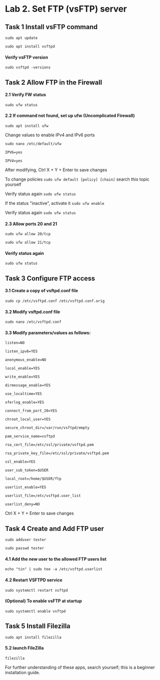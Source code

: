 
# Lab 2. Set FTP (vsFTP) server
## Task 1 Install vsFTP command

``sudo apt update`` 

``sudo apt install vsftpd``

#### Verify vsFTP version 

``sudo vsftpd -versions``

## Task 2 Allow FTP in the Firewall

#### 2.1 Verify FW status

``sudo ufw status``

#### 2.2 If command not found, set up ufw (Uncomplicated Firewall)

``sudo apt install ufw``

Change values to enable IPv4 and IPv6 ports

``sudo nano /etc/default/ufw``

``IPV6=yes``

``IPV4=yes``

After modifying, Ctrl X + Y + Enter to save changes

To change policies ``sudo ufw default [policy] [chain]`` search this topic yourself

Verify status again ``sudo ufw status``

If the status "inactive", activate it ``sudo ufw enable``

Verify status again ``sudo ufw status``

#### 2.3 Allow ports 20 and 21

``sudo ufw allow 20/tcp``

``sudo ufw allow 21/tcp``

#### Verify status again

``sudo ufw status``

## Task 3 Configure FTP access

#### 3.1 Create a copy of vsftpd.conf file

``sudo cp /etc/vsftpd.conf /etc/vsftpd.conf.orig``

#### 3.2 Modify vsftpd.conf file

``sudo nano /etc/vsftpd.conf``

#### 3.3 Modify parameters/values as follows:

``listen=NO``

``listen_ipv6=YES``

``anonymous_enable=NO``

``local_enable=YES``

``write_enable=YES``

``dirmessage_enable=YES``

``use_localtime=YES``

``xferlog_enable=YES``

``connect_from_port_20=YES``

``chroot_local_user=YES``

``secure_chroot_dir=/var/run/vsftpd/empty``

``pam_service_name=vsftpd``

``rsa_cert_file=/etc/ssl/private/vsftpd.pem``

``rsa_private_key_file=/etc/ssl/private/vsftpd.pem``

``ssl_enable=YES``

``user_sub_token=$USER``

``local_root=/home/$USER/ftp``

``userlist_enable=YES``

``userlist_file=/etc/vsftpd.user_list``

``userlist_deny=NO``

Ctrl X + Y + Enter to save changes

## Task 4 Create and Add FTP user

``sudo adduser tester``

``sudo passwd tester``

#### 4.1 Add the new user to the allowed FTP users list

``echo "tin" | sudo tee -a /etc/vsftpd.userlist``

#### 4.2 Restart VSFTPD service

``sudo systemctl restart vsftpd``

#### (Optional) To enable vsFTP at startup

``sudo systemctl enable vsftpd``

## Task 5 Install Filezilla

``sudo apt install filezilla``

#### 5.2 launch FileZilla

``filezilla``

For further understanding of these apps, search yourself; this is a beginner installation guide.
